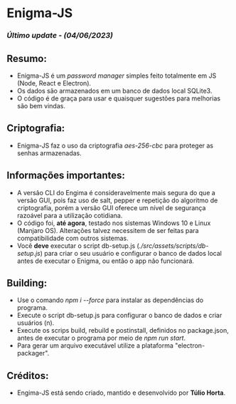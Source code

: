 # Enigma-JS
### *Último update - (04/06/2023)*

## Resumo:
- Enigma-JS é um *password manager* simples feito totalmente em JS (Node, React e Electron).
- Os dados são armazenados em um banco de dados local SQLite3.
- O código é de graça para usar e quaisquer sugestões para melhorias são bem vindas.

## Criptografia:
- Enigma-JS faz o uso da criptografia *aes-256-cbc* para proteger as senhas armazenadas.

## Informações importantes:
- A versão CLI do Engima é consideravelmente mais segura do que a versão GUI, pois faz uso de salt, pepper e repetição do algoritmo de criptografia, porém a versão GUI oferece um nível de segurança razoável para a utilização cotidiana.
- O código foi, **até agora**, testado nos sistemas Windows 10 e Linux (Manjaro OS). Alterações talvez necessitem de ser feitas para compatibilidade com outros sistemas.
- Você **deve** executar o script db-setup.js (*./src/assets/scripts/db-setup.js*) para criar o seu usuário e configurar o banco de dados local antes de executar o Enigma, ou então o app não funcionará.

## Building:
- Use o comando *npm i --force* para instalar as dependências do programa.
- Execute o script db-setup.js para configurar o banco de dados e criar usuários (n).
- Execute os scrips build, rebuild e postinstall, definidos no package.json, antes de executar o programa por meio de *npm run start*.
- Para gerar um arquivo executável utilize a plataforma "electron-packager".

## Créditos:
- Engima-JS está sendo criado, mantido e desenvolvido por **Túlio Horta**.
